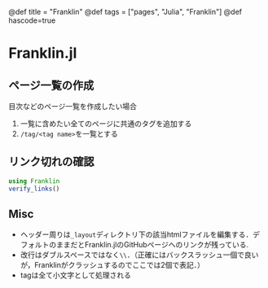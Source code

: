 @def title = "Franklin"
@def tags = ["pages", "Julia", "Franklin"]
@def hascode=true

# Franklin.jl

## ページ一覧の作成
目次などのページ一覧を作成したい場合
1. 一覧に含めたい全てのページに共通のタグを追加する
1. `/tag/<tag name>`を一覧とする

## リンク切れの確認
```julia
using Franklin
verify_links()
```

## Misc
- ヘッダー周りは`_layout`ディレクトリ下の該当htmlファイルを編集する．デフォルトのままだとFranklin.jlのGitHubページへのリンクが残っている.
- 改行はダブルスペースではなく`\\`．（正確にはバックスラッシュ一個で良いが，Franklinがクラッシュするのでここでは2個で表記．）
- tagは全て小文字として処理される
